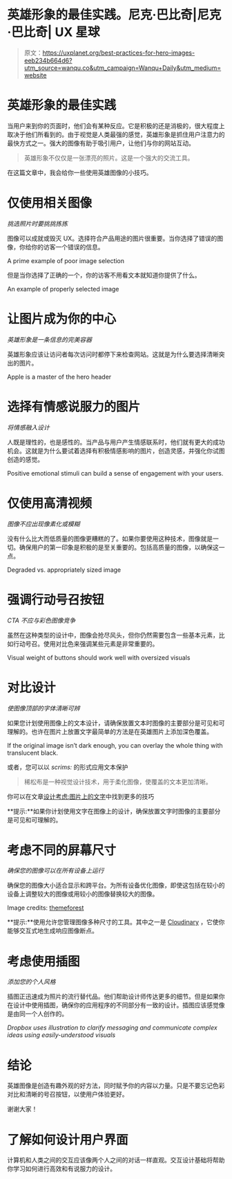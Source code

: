 # 英雄形象的最佳实践。尼克·巴比奇|尼克·巴比奇| UX 星球

> 原文：<https://uxplanet.org/best-practices-for-hero-images-eeb234b664d6?utm_source=wanqu.co&utm_campaign=Wanqu+Daily&utm_medium=website>



# 英雄形象的最佳实践

当用户来到你的页面时，他们会有某种反应。它是积极的还是消极的，很大程度上取决于他们所看到的。由于视觉是人类最强的感觉，英雄形象是抓住用户注意力的最快方式之一。强大的图像有助于吸引用户，让他们与你的网站互动。

> 英雄形象不仅仅是一张漂亮的照片。这是一个强大的交流工具。

在这篇文章中，我会给你一些使用英雄图像的小技巧。

# 仅使用相关图像

*挑选照片时要挑挑拣拣*

图像可以成就或毁灭 UX。选择符合产品用途的图片很重要。当你选择了错误的图像，你给你的访客一个错误的信息。



A prime example of poor image selection



但是当你选择了正确的一个，你的访客不用看文本就知道你提供了什么。



An example of properly selected image



# **让图片成为你的中心**

*英雄形象是一条信息的完美容器*

英雄形象应该让访问者每次访问时都停下来检查网站。这就是为什么要选择清晰突出的图片。



Apple is a master of the hero header



# 选择有情感说服力的图片

*将情感融入设计*

人既是理性的，也是感性的。当产品与用户产生情感联系时，他们就有更大的成功机会。这就是为什么要试着选择有积极情感影响的图片，创造灵感，并强化你试图创造的感觉。



Positive emotional stimuli can build a sense of engagement with your users.



# 仅使用高清视频

*图像不应出现像素化或模糊*

没有什么比大而低质量的图像更糟糕的了。如果你要使用这种技术，图像就是一切。确保用户的第一印象是积极的是至关重要的。包括高质量的图像，以确保这一点。



Degraded vs. appropriately sized image



# **强调行动号召按钮**

*CTA 不应与彩色图像竞争*

虽然在这种类型的设计中，图像会抢尽风头，但你仍然需要包含一些基本元素，比如行动号召。使用对比色来强调某些元素是非常重要的。



Visual weight of buttons should work well with oversized visuals



# **对比设计**

*使图像顶部的字体清晰可辨*

如果您计划使用图像上的文本设计，请确保放置文本时图像的主要部分是可见和可理解的。也许在图片上放置文字最简单的方法是在英雄图片上添加深色覆盖。



If the original image isn’t dark enough, you can overlay the whole thing with translucent black.



或者，您可以以 *scrims:* 的形式应用文本保护

> 稀松布是一种视觉设计技术，用于柔化图像，使覆盖的文本更加清晰。

你可以在文章[设计考虑:图片上的文字](https://css-tricks.com/design-considerations-text-images/)中找到更多的技巧

**提示:**如果你计划使用文字在图像上的设计，确保放置文字时图像的主要部分是可见和可理解的。

# **考虑不同的屏幕尺寸**

*确保您的图像可以在所有设备上运行*

确保您的图像大小适合显示和跨平台。为所有设备优化图像，即使这包括在较小的设备上调整较大的图像或用较小的图像替换较大的图像。



Image credits: [themeforest](https://themeforest.net/item/nextbiz-responsive-multipurpose-wordpress-theme/4489458)



**提示:**使用允许您管理图像多种尺寸的工具。其中之一是 [Cloudinary](http://www.responsivebreakpoints.com/) ，它使你能够交互式地生成响应图像断点。

# 考虑使用插图

*添加您的个人风格*

插图正迅速成为照片的流行替代品。他们帮助设计师传达更多的细节。但是如果你在设计中使用插图，确保你的应用程序的不同部分有一致的设计。插图应该感觉像是由同一个人创作的。



*Dropbox uses illustration to clarify messaging and communicate complex ideas using easily-understood visuals*



# 结论

英雄图像是创造有趣外观的好方法，同时赋予你的内容以力量。只是不要忘记色彩对比和清晰的号召按钮，以使用户体验更好。

谢谢大家！

# 了解如何设计用户界面

计算机和人类之间的交互应该像两个人之间的对话一样直观。交互设计基础将帮助你学习如何进行高效和有说服力的设计。


